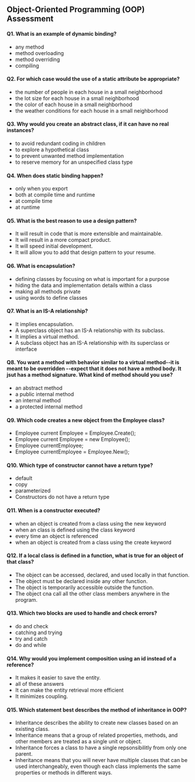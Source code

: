 Object-Oriented Programming (OOP) Assessment
-----------------

#### Q1. What is an example of dynamic binding?
- any method 
- method overloading
- method overriding
- compiling

#### Q2. For which case would the use of a static attribute be appropriate?
- the number of people in each house in a small neighborhood
- the lot size for each house in a small neighborhood
- the color of each house in a small neighborhood
- the weather conditions for each house in a small neighborhood

#### Q3. Why would you create an abstract class, if it can have no real instances?
- to avoid redundant coding in children
- to explore a hypothetical class
- to prevent unwanted method implementation
- to reserve memory for an unspecified class type

#### Q4. When does static binding happen?
- only when you export
- both at compile time and runtime
- at compile time
- at runtime

#### Q5. What is the best reason to use a design pattern?
- It will result in code that is more extensible and maintainable.
- It will result in a more compact product.
- It will speed initial development.
- It will allow you to add that design pattern to your resume.

#### Q6. What is encapsulation?
- defining classes by focusing on what is important for a purpose 
- hiding the data and implementation details within a class
- making all methods private
- using words to define classes

#### Q7. What is an IS-A relationship?
- It implies encapsulation.
- A superclass object has an IS-A relationship with its subclass.
- It implies a virtual method.
- A subclass object has an IS-A relationship with its superclass or interface

#### Q8. You want a method with behavior similar to a virtual method--it is meant to be overridden --expect that it does not have a mthod body. It jsut has a method signature. What kind of method should you use?
- an abstract method
- a public internal method
- an internal method 
- a protected internal method

#### Q9. Which code creates a new object from the Employee class?
- Employee current Employee = Employee.Create();
- Employee current Employee = new Employee();
- Employee currentEmployee;
- Employee currentEmployee = Employee.New();

#### Q10. Which type of constructor cannot have a return type?
- default
- copy
- parameterized
- Constructors do not have a return type

#### Q11. When is a constructor executed?
- when an object is created from a class using the new keyword
- when an class is defined using the class keyword
- every time an object is referenced
- when an object is created from a class using the create keyword

#### Q12. If a local class is defined in a function, what is true for an object of that class?
- The object can be accessed, declared, and used locally in that function.
- The object must be declared inside any other function.
- The object is temporarily accessible outside the function.
- The object cna call all the other class members anywhere in the program.

#### Q13. Which two blocks are used to handle and check errors?
- do and check
- catching and trying 
- try and catch
- do and while

#### Q14. Why would you implement composition using an id instead of a reference?
- It makes it easier to save the entity.
- all of these answers
- It can make the entity retrieval more efficient
- It minimizes coupling.

#### Q15. Which statement best describes the method of inheritance in OOP?
- Inheritance describes the ability to create new classes based on an existing class.
- Inheritance means that a group of related properties, methods, and other members are treated as a single unit or object.
- Inheritance forces a class to have a single repsonsibilitly from only one parent.
- Inheritance means that you will never have multiple classes that can be used interchangeably, even though each class implements the same properties or methods in different ways.
